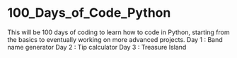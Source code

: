 # 100_Days_of_Code_Python

This will be 100 days of coding to learn how to code in Python, starting from the basics to eventually working on more advanced projects.
Day 1 : Band name generator
Day 2 : Tip calculator
Day 3 : Treasure Island
